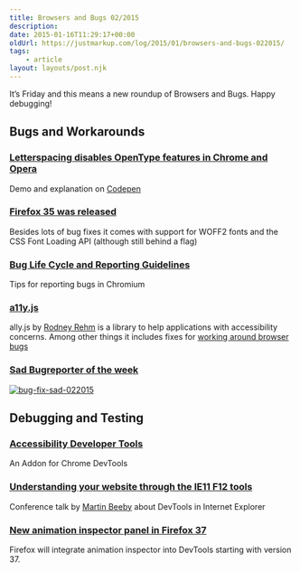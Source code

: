 ```yaml
---
title: Browsers and Bugs 02/2015
description: 
date: 2015-01-16T11:29:17+00:00
oldUrl: https://justmarkup.com/log/2015/01/browsers-and-bugs-022015/
tags:
    - article
layout: layouts/post.njk
---
```


It’s Friday and this means a new roundup of Browsers and Bugs. Happy debugging!

Bugs and Workarounds
--------------------

### [Letterspacing disables OpenType features in Chrome and Opera](http://codepen.io/bramstein/full/rajYEj/)

Demo and explanation on [Codepen](http://codepen.io/bramstein/full/rajYEj/)

### [Firefox 35 was released](https://developer.mozilla.org/en-US/Firefox/Releases/35)

Besides lots of bug fixes it comes with support for WOFF2 fonts and the CSS Font Loading API (although still behind a flag)

### [Bug Life Cycle and Reporting Guidelines](http://www.chromium.org/for-testers/bug-reporting-guidelines)

Tips for reporting bugs in Chromium

### [a11y.js](https://github.com/medialize/ally.js)

ally.js by [Rodney Rehm](https://twitter.com/rodneyrehm) is a library to help applications with accessibility concerns. Among other things it includes fixes for [working around browser bugs](https://github.com/medialize/ally.js#working-around-browser-bugs)

### [Sad Bugreporter of the week](https://twitter.com/anna_debenham/status/553663446898991105?s=09)

[![bug-fix-sad-022015](http://justmarkup.com/log/wp-content/uploads/2015/01/bug-fix-sad-022015.png)](https://twitter.com/anna_debenham/status/553663446898991105?s=09)

Debugging and Testing
---------------------

### [Accessibility Developer Tools](https://chrome.google.com/webstore/detail/accessibility-developer-t/fpkknkljclfencbdbgkenhalefipecmb)

An Addon for Chrome DevTools

### [Understanding your website through the IE11 F12 tools](http://vimeo.com/97537017)

Conference talk by [Martin Beeby](https://twitter.com/thebeebs) about DevTools in Internet Explorer

### [New animation inspector panel in Firefox 37](https://www.youtube.com/watch?v=3UZdsbmYduQ)

Firefox will integrate animation inspector into DevTools starting with version 37.